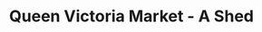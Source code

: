 ---
title: "Queen Victoria Market - A Shed"
url: /melbourne/queen-victoria-market-a-shed/
shop: Einkaufszentrum
---